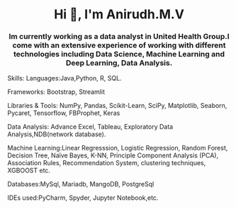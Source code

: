 <h1 align="center">Hi 👋, I'm Anirudh.M.V</h1>
<h3 align="center">Im currently working as a data analyst in United Health Group.I come with an extensive experience of working with different technologies including Data Science, Machine Learning and Deep Learning, Data Analysis.</h3>

Skills: 
 Languages:Java,Python, R, SQL.

 Frameworks: Bootstrap, Streamlit

 Libraries & Tools: NumPy, Pandas, Scikit-Learn, SciPy, Matplotlib, Seaborn, Pycaret, Tensorflow, FBProphet, Keras

 Data Analysis: Advance Excel, Tableau, Exploratory Data Analysis,NDB(network database).

 Machine Learning:Linear Regresssion, Logistic Regression, Random Forest, Decision Tree, Naïve Bayes, K-NN, Principle Component Analysis (PCA), Association Rules,              Recommendation System, clustering techniques, XGBOOST etc.

 Databases:MySql, Mariadb, MangoDB, PostgreSql

 IDEs used:PyCharm, Spyder, Jupyter Notebook,etc.
